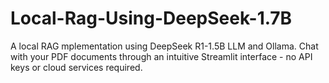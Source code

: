 # Local-Rag-Using-DeepSeek-1.7B
A local RAG mplementation using DeepSeek R1-1.5B LLM and Ollama. Chat with your PDF documents through an intuitive Streamlit interface - no API keys or cloud services required.
